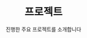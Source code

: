---
title: "프로젝트"
subtitle: "진행한 주요 프로젝트를 소개합니다"
type: landing
# ✅ 이 페이지는 /project/ 에 해당함
# 홈과 완전히 분리되어 작동합니다.

sections:
  - block: collection
    content:
      title: ""
      text: "진행 중이거나 완료된 프로젝트들을 모아둔 포트폴리오 섹션입니다 💡"
      filters:
        folders:
          - project          # ✅ content/project/ 폴더 내의 카드 파일들 자동 불러오기
    design:
      view: masonry          # ✅ Masonry 뷰 (Pinterest 스타일)
      columns: 3             # ✅ 한 줄에 3개 카드
      gap: 20                # ✅ 카드 간격(px)
      fill_image: true       # ✅ 이미지를 카드 배경으로 채움
      aspect_ratio: 16x9     # ✅ 비율 고정 (세로 불균형 방지)
      background:
        color: "#fff2e0"     # ✅ 페이지 전체 배경색 (당신의 톤에 맞춤)
      spacing:
        padding: [10, 0, 40, 0]  # ✅ 위·아래 여백 살짝만 남기기
---